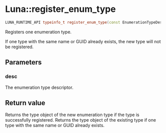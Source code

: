 # Luna::register_enum_type

```c++
LUNA_RUNTIME_API typeinfo_t register_enum_type(const EnumerationTypeDesc &desc)
```

Registers one enumeration type. 

If one type with the same name or GUID already exists, the new type will not be registered. 

## Parameters
### desc
The enumeration type descriptor. 

## Return value
Returns the type object of the new enumeration type if the type is successfully registered. Returns the type object of the existing type if one type with the same name or GUID already exists. 

